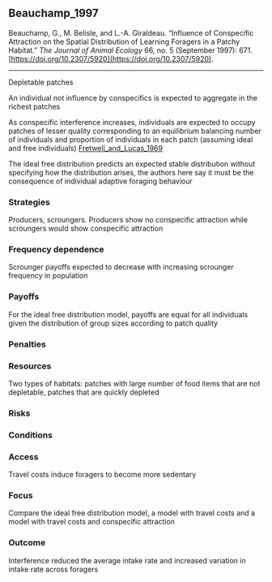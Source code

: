## Beauchamp_1997

Beauchamp, G., M. Belisle, and L.-A. Giraldeau. “Influence of Conspecific Attraction on the Spatial Distribution of Learning Foragers in a Patchy Habitat.” _The Journal of Animal Ecology_ 66, no. 5 (September 1997): 671. [https://doi.org/10.2307/5920](https://doi.org/10.2307/5920).

---
Depletable patches

An individual not influence by conspecifics is expected to aggregate in the richest patches

As conspecific interference increases, individuals are expected to occupy patches of lesser quality corresponding to an equilibrium balancing number of individuals and proportion of individuals in each patch (assuming ideal and free individuals) [Fretwell_and_Lucas_1969](Fretwell_and_Lucas_1969.md)

The ideal free distribution predicts an expected stable distribution without specifying how the distribution arises, the authors here say it must be the consequence of individual adaptive foraging behaviour 

### Strategies
Producers, scroungers. Producers show no conspecific attraction while scroungers would show conspecific attraction

### Frequency dependence
Scrounger payoffs expected to decrease with increasing scrounger frequency in population  

### Payoffs
For the ideal free distribution model, payoffs are equal for all individuals given the distribution of group sizes according to patch quality 

### Penalties

### Resources
Two types of habitats: patches with large number of food items that are not depletable, patches that are quickly depleted 

### Risks

### Conditions

### Access
Travel costs induce foragers to become more sedentary




### Focus
Compare the ideal free distribution model, a model with travel costs and a model with travel costs and conspecific attraction

### Outcome
Interference reduced the average intake rate and increased variation in intake rate across foragers 



